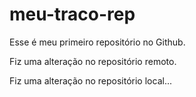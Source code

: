 # meu-traco-rep
Esse é meu primeiro repositório no Github.

Fiz uma alteração no repositório remoto.

Fiz uma alteração no repositório local...
